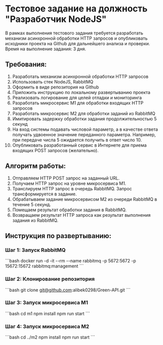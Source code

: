 # Тестовое задание на должность "Разработчик NodeJS"

В рамках выполнения тестового задания требуется разработать механизм асинхронной обработки HTTP запросов и опубликовать исходники проекта на Github для дальнейшего анализа и проверки. Время на выполнение задания: 3 дня.

## Требования:

1. Разработать механизм асинхронной обработки HTTP запросов
2. Использовать стек NodeJS, RabbitMQ
3. Оформить в виде репозитория на Github
4. Приложить инструкцию по локальному развертыванию проекта
5. Реализовать логирование для целей отладки и мониторинга
6. Разработать микросервис М1 для обработки входящих HTTP запросов
7. Разработать микросервис М2 для обработки заданий из RabbitMQ
8. Имитировать задержку обработки задания продолжительностью 5 секунд
9. На вход системы подавать числовой параметр, а в качестве ответа получать удвоенное значение переданного параметра. Например, при передаче числа 5 ожидается получить в ответ число 10.
10. Опубликовать разработанный сервис в Интернете для приема входящих POST запросов (желательно).

## Алгоритм работы:

1. Отправляем HTTP POST запрос на заданный URL.
2. Получаем HTTP запрос на уровне микросервиса М1.
3. Транслируем HTTP запрос в очередь RabbitMQ. Запрос трансформируется в задание.
4. Обрабатываем задание микросервисом М2 из очереди RabbitMQ в течение 5 секунд.
5. Помещаем результат обработки задания в RabbitMQ.
6. Возвращаем результат HTTP запроса как результат выполнения задания из RabbitMQ.

## Инструкция по развертыванию:

### Шаг 1: Запуск RabbitMQ

\```bash
docker run -d -it --rm --name rabbitmq -p 5672:5672 -p 15672:15672 rabbitmq:management
\```

### Шаг 2: Клонирование репозитория

\```bash
git clone git@github.com:alibek0298/Green-API.git
\```

### Шаг 3: Запуск микросервиса M1

\```bash
cd m1
npm install
npm run start
\```

### Шаг 4: Запуск микросервиса M2

\```bash
cd ../m2
npm install
npm run start
\```
